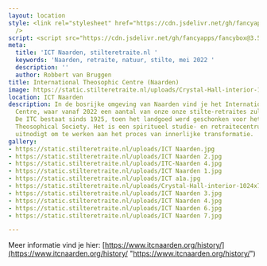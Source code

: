 ```yaml
---
layout: location
style: <link rel="stylesheet" href="https://cdn.jsdelivr.net/gh/fancyapps/fancybox@3.5.7/dist/jquery.fancybox.min.css"
  />
script: <script src="https://cdn.jsdelivr.net/gh/fancyapps/fancybox@3.5.7/dist/jquery.fancybox.min.js"></script>
meta:
  title: 'ICT Naarden, stilteretraite.nl '
  keywords: 'Naarden, retraite, natuur, stilte, mei 2022 '
  description: ''
  author: Robbert van Bruggen
title: International Theosophic Centre (Naarden)
image: https://static.stilteretraite.nl/uploads/Crystal-Hall-interior-1024x768.jpg
location: ICT Naarden
description: In de bosrijke omgeving van Naarden vind je het International Theosophic
  Centre, waar vanaf 2022 een aantal van onze onze stilte-retraites zullen plaatvinden.
  De ITC bestaat sinds 1925, toen het landgoed werd geschonken voor het werk van de
  Theosophical Society. Het is een spiritueel studie- en retraitecentrum dat mensen
  uitnodigt om te werken aan het proces van innerlijke transformatie.
gallery:
- https://static.stilteretraite.nl/uploads/ICT Naarden.jpg
- https://static.stilteretraite.nl/uploads/ICT Naarden 2.jpg
- https://static.stilteretraite.nl/uploads/ITC-Naarden 4.jpg
- https://static.stilteretraite.nl/uploads/ICT Naarden 1.jpg
- https://static.stilteretraite.nl/uploads/ICT a1a.jpg
- https://static.stilteretraite.nl/uploads/Crystal-Hall-interior-1024x768.jpg
- https://static.stilteretraite.nl/uploads/ICT Naarden 3.jpg
- https://static.stilteretraite.nl/uploads/ICT Naarden 4.jpg
- https://static.stilteretraite.nl/uploads/ICT Naarden 6.jpg
- https://static.stilteretraite.nl/uploads/ICT Naarden 7.jpg

---
```

Meer informatie vind je hier: [https://www.itcnaarden.org/history/](https://www.itcnaarden.org/history/ "https://www.itcnaarden.org/history/")